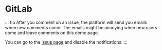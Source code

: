 # GitLab

::: tip
After you comment on an issue, the platform will send you emails when new comments come. The emails might be annoying when new users come and leave comments on this demo page.

You can go to the [issue page](https://gitlab.com/meteorlxy/vssue/issues/1) and disable the notifications.
:::

<VssueDemo platform="gitlab" />
